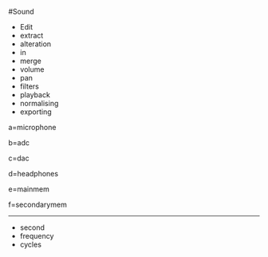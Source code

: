 #Sound

* Edit
* extract
* alteration
* in
* merge
* volume
* pan
* filters
* playback
* normalising
* exporting

a=microphone

b=adc

c=dac

d=headphones

e=mainmem

f=secondarymem

---

* second
* frequency
* cycles



